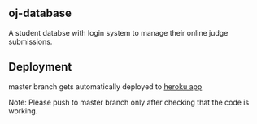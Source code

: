 ## oj-database
A student databse with login system to manage their online judge submissions.

## Deployment
master branch gets automatically deployed to [heroku app](https://oj-database.herokuapp.com)

Note: Please push to master branch only after checking that the code is working.
